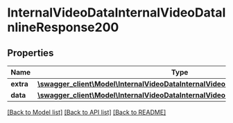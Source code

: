 # InternalVideoDataInternalVideoDataInlineResponse200

## Properties
Name | Type | Description | Notes
------------ | ------------- | ------------- | -------------
**extra** | [**\swagger_client\Model\InternalVideoDataInternalVideoDataExtraBody**](InternalVideoDataInternalVideoDataExtraBody.md) |  | [optional] 
**data** | [**\swagger_client\Model\InternalVideoDataInternalVideoDataInlineResponse200Data**](InternalVideoDataInternalVideoDataInlineResponse200Data.md) |  | [optional] 

[[Back to Model list]](../README.md#documentation-for-models) [[Back to API list]](../README.md#documentation-for-api-endpoints) [[Back to README]](../README.md)

